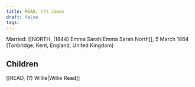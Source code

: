 ```yaml
---
title: READ, (?) James
draft: false
tags:
---
```

Married: [[NORTH, (1844) Emma Sarah|Emma Sarah North]], 5 March 1864 (Tonbridge, Kent, England, United Kingdom)

## Children
[[READ, (?) Willie|Willie Read]]